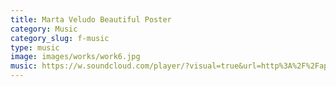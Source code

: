 ```yaml
---
title: Marta Veludo Beautiful Poster
category: Music
category_slug: f-music
type: music
image: images/works/work6.jpg
music: https://w.soundcloud.com/player/?visual=true&url=http%3A%2F%2Fapi.soundcloud.com%2Ftracks%2F221650664&show_artwork=true
---
```

